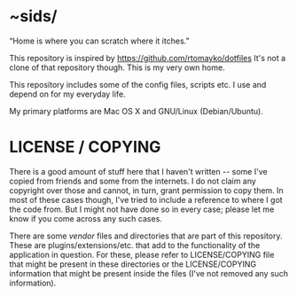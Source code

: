 ~sids/
=======

“Home is where you can scratch where it itches.”

This repository is inspired by https://github.com/rtomayko/dotfiles It's not a
clone of that repository though. This is my very own home.

This repository includes some of the config files, scripts etc. I use and
depend on for my everyday life.

My primary platforms are Mac OS X and GNU/Linux (Debian/Ubuntu).

LICENSE / COPYING
=================

There is a good amount of stuff here that I haven't written -- some I've copied
from friends and some from the internets. I do not claim any copyright over
those and cannot, in turn, grant permission to copy them. In most of these cases
though, I've tried to include a reference to where I got the code from. But I
might not have done so in every case; please let me know if you come across any
such cases.

There are some *vendor* files and directories that are part of this repository.
These are plugins/extensions/etc. that add to the functionality of the
application in question. For these, please refer to LICENSE/COPYING file that
might be present in these directories or the LICENSE/COPYING information that
might be present inside the files (I've not removed any such information).
